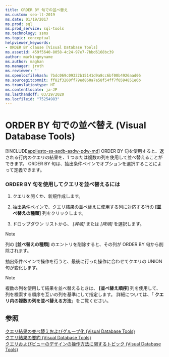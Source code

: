```yaml
---
title: ORDER BY 句での並べ替え
ms.custom: seo-lt-2019
ms.date: 01/19/2017
ms.prod: sql
ms.prod_service: sql-tools
ms.technology: ssms
ms.topic: conceptual
helpviewer_keywords:
- ORDER BY clause [Visual Database Tools]
ms.assetid: 459f5640-8058-4c24-97e7-7bbd6168bc39
author: markingmyname
ms.author: maghan
ms.manager: jroth
ms.reviewer: ''
ms.openlocfilehash: 7bdc069c09322b15141d9a8cc6bf00b4926aad06
ms.sourcegitcommit: ff82f3260ff79ed860a7a58f54ff7f0594851e6b
ms.translationtype: HT
ms.contentlocale: ja-JP
ms.lasthandoff: 03/29/2020
ms.locfileid: "75254983"
---
```

# <a name="sort-with-order-by-visual-database-tools"></a>ORDER BY 句での並べ替え (Visual Database Tools)
[!INCLUDE[appliesto-ss-asdb-asdw-pdw-md](../../includes/appliesto-ss-asdb-asdw-pdw-md.md)]
ORDER BY 句を使用すると、返される行内のクエリの結果を、1 つまたは複数の列を使用して並べ替えることができます。 ORDER BY 句は、抽出条件ペインでオプションを選択することによって定義できます。  
  
### <a name="to-sort-a-query-using-an-order-by-clause"></a>ORDER BY 句を使用してクエリを並べ替えるには  
  
1.  クエリを開くか、新規作成します。  
  
2.  [抽出条件ペイン](../../ssms/visual-db-tools/criteria-pane-visual-database-tools.md)で、クエリ結果の並べ替えに使用する列に対応する行の **[並べ替えの種類]** 列をクリックします。  
  
3.  ドロップダウン リストから、 *[昇順]* または *[降順]* を選択します。  
  
> [!NOTE]  
> 列の **[並べ替えの種類]** のエントリを削除すると、その列が ORDER BY 句から削除されます。  
  
抽出条件ペインで操作を行うと、最後に行った操作に合わせてクエリの UNION 句が変化します。  
  
> [!NOTE]  
> 複数の列を使用して結果を並べ替えるときは、 **[並べ替え順序]** 列を使用して、列を検索する順序を互いの列を基準にして指定します。 詳細については、「 **クエリ内の複数の列を並べ替える方法**」をご覧ください。  
  
## <a name="see-also"></a>参照  
[クエリ結果の並べ替えおよびグループ化 (Visual Database Tools)](../../ssms/visual-db-tools/sort-and-group-query-results-visual-database-tools.md)  
[クエリ結果の要約 (Visual Database Tools)](../../ssms/visual-db-tools/summarize-query-results-visual-database-tools.md)  
[クエリおよびビューのデザインの操作方法に関するトピック (Visual Database Tools)](../../ssms/visual-db-tools/design-queries-and-views-how-to-topics-visual-database-tools.md)  
  
